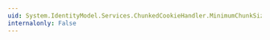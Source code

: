 ```yaml
---
uid: System.IdentityModel.Services.ChunkedCookieHandler.MinimumChunkSize
internalonly: False
---
```

